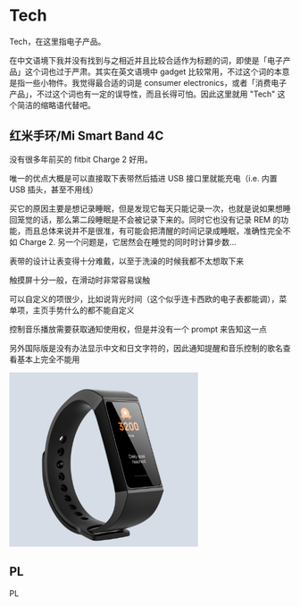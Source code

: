 # Tech

Tech，在这里指电子产品。

在中文语境下我并没有找到与之相近并且比较合适作为标题的词，即使是「电子产品」这个词也过于严肃。其实在英文语境中 gadget 比较常用，不过这个词的本意是指一些小物件。我觉得最合适的词是 consumer electronics，或者「消费电子产品」，不过这个词也有一定的误导性，而且长得可怕。因此这里就用 "Tech" 这个简洁的缩略语代替吧。



## 红米手环/Mi Smart Band 4C

没有很多年前买的 fitbit Charge 2 好用。

唯一的优点大概是可以直接取下表带然后插进 USB 接口里就能充电（i.e. 内置 USB 插头，甚至不用线）

买它的原因主要是想记录睡眠，但是发现它每天只能记录一次，也就是说如果想睡回笼觉的话，那么第二段睡眠是不会被记录下来的。同时它也没有记录 REM 的功能，而且总体来说并不是很准，有可能会把清醒的时间记录成睡眠，准确性完全不如 Charge 2. 另一个问题是，它居然会在睡觉的同时时计算步数... 

表带的设计让表变得十分难戴，以至于洗澡的时候我都不太想取下来

触摸屏十分一般，在滑动时非常容易误触

可以自定义的项很少，比如说背光时间（这个似乎连卡西欧的电子表都能调），菜单项，主页手势什么的都不能自定义

控制音乐播放需要获取通知使用权，但是并没有一个 prompt 来告知这一点

另外国际版是没有办法显示中文和日文字符的，因此通知提醒和音乐控制的歌名查看基本上完全不能用

<img src="https://raw.githubusercontent.com/sundries-hub/LifeReviewFile/master/uPic/block1.png" alt="block1" style="zoom:33%;" />



## PL

PL


